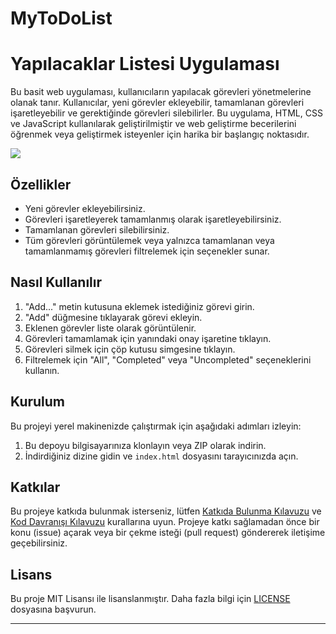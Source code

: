 # MyToDoList
# Yapılacaklar Listesi Uygulaması

Bu basit web uygulaması, kullanıcıların yapılacak görevleri yönetmelerine olanak tanır. Kullanıcılar, yeni görevler ekleyebilir, tamamlanan görevleri işaretleyebilir ve gerektiğinde görevleri silebilirler. Bu uygulama, HTML, CSS ve JavaScript kullanılarak geliştirilmiştir ve web geliştirme becerilerini öğrenmek veya geliştirmek isteyenler için harika bir başlangıç noktasıdır.

![](mytoDoList.gif)

## Özellikler

- Yeni görevler ekleyebilirsiniz.
- Görevleri işaretleyerek tamamlanmış olarak işaretleyebilirsiniz.
- Tamamlanan görevleri silebilirsiniz.
- Tüm görevleri görüntülemek veya yalnızca tamamlanan veya tamamlanmamış görevleri filtrelemek için seçenekler sunar.

## Nasıl Kullanılır

1. "Add..." metin kutusuna eklemek istediğiniz görevi girin.
2. "Add" düğmesine tıklayarak görevi ekleyin.
3. Eklenen görevler liste olarak görüntülenir.
4. Görevleri tamamlamak için yanındaki onay işaretine tıklayın.
5. Görevleri silmek için çöp kutusu simgesine tıklayın.
6. Filtrelemek için "All", "Completed" veya "Uncompleted" seçeneklerini kullanın.

## Kurulum

Bu projeyi yerel makinenizde çalıştırmak için aşağıdaki adımları izleyin:

1. Bu depoyu bilgisayarınıza klonlayın veya ZIP olarak indirin.
2. İndirdiğiniz dizine gidin ve `index.html` dosyasını tarayıcınızda açın.

## Katkılar

Bu projeye katkıda bulunmak isterseniz, lütfen [Katkıda Bulunma Kılavuzu](CONTRIBUTING.md) ve [Kod Davranışı Kılavuzu](CODE_OF_CONDUCT.md) kurallarına uyun. Projeye katkı sağlamadan önce bir konu (issue) açarak veya bir çekme isteği (pull request) göndererek iletişime geçebilirsiniz.

## Lisans

Bu proje MIT Lisansı ile lisanslanmıştır. Daha fazla bilgi için [LICENSE](LICENSE) dosyasına başvurun.

---

